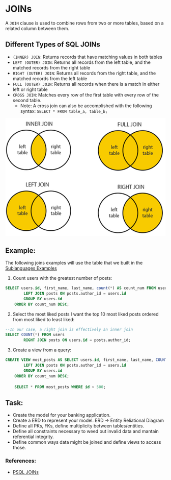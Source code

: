 # JOINs
A `JOIN` clause is used to combine rows from two or more tables, based on a related column between them.

## Different Types of SQL JOINs

* `(INNER) JOIN`: Returns records that have matching values in both tables
* `LEFT (OUTER) JOIN`: Returns all records from the left table, and the matched records from the right table
* `RIGHT (OUTER) JOIN`: Returns all records from the right table, and the matched records from the left table
* `FULL (OUTER) JOIN`: Returns all records when there is a match in either left or right table
* `CROSS JOIN`: Matches every row of the first table with every row of the second table. 
    * Note: A cross join can also be accomplished with the following syntax: `SELECT * FROM table_a, table_b;`


<img src="./images/joins.png" width=550px/>

## Example:
The following joins examples will use the table that we built in the [Sublanguages Examples](https://gitlab.com/revature_training/postgres-team/-/blob/master/postgres-sql-standard-examples/phase-1/sublanguages-constraints-examples.md)

1. Count users with the greatest number of posts:

```sql
SELECT users.id, first_name, last_name, count(*) AS count_num FROM users
		LEFT JOIN posts ON posts.author_id = users.id
		GROUP BY users.id
	ORDER BY count_num DESC;

```

2.  Select the most liked posts I want the top 10 most liked posts ordered from most liked to least liked:

```sql
--In our case, a right join is effectively an inner join
SELECT COUNT(*) FROM users
		RIGHT JOIN posts ON users.id = posts.author_id;
```

3. Create a view from a query:

```sql
CREATE VIEW most_posts AS SELECT users.id, first_name, last_name, COUNT(*) AS count_num FROM users
		LEFT JOIN posts ON posts.author_id = users.id
		GROUP BY users.id
	ORDER BY count_num DESC;

    SELECT * FROM most_posts WHERE id > 500;
```

## Task:
* Create the model for your banking application.
* Create a ERD to represent your model. ERD -> Entity Reliational Diagram
* Define all PKs, FKs, define multiplicity between tables/entities.
* Define all constraints necessary to weed out invalid data and mantain referential integrity.
* Define common ways data might be joined and define views to access those.


### References:
* [PSQL JOINs](https://www.tutorialspoint.com/postgresql/postgresql_using_joins.htm#:~:text=Advertisements,The%20CROSS%20JOIN)